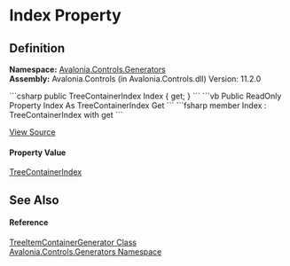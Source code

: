 # Index Property




## Definition
**Namespace:** <a href="N_Avalonia_Controls_Generators">Avalonia.Controls.Generators</a>  
**Assembly:** Avalonia.Controls (in Avalonia.Controls.dll) Version: 11.2.0

<Tabs groupId="api-code-preview">
<TabItem value="csharp" label="C#">
```csharp
public TreeContainerIndex Index { get; }
```
</TabItem>
<TabItem value="vb" label="VB">
```vb
Public ReadOnly Property Index As TreeContainerIndex
	Get
```
</TabItem>
<TabItem value="fsharp" label="F#">
```fsharp
member Index : TreeContainerIndex with get
```
</TabItem>
</Tabs>



<a href="https://github.com/AvaloniaUI/Avalonia/tree/master/src/Avalonia.Controls/Generators/TreeItemContainerGenerator.cs#L15" title="View the source code">View Source</a>



#### Property Value
<a href="T_Avalonia_Controls_Generators_TreeContainerIndex">TreeContainerIndex</a>

## See Also


#### Reference
<a href="T_Avalonia_Controls_Generators_TreeItemContainerGenerator">TreeItemContainerGenerator Class</a>  
<a href="N_Avalonia_Controls_Generators">Avalonia.Controls.Generators Namespace</a>  

